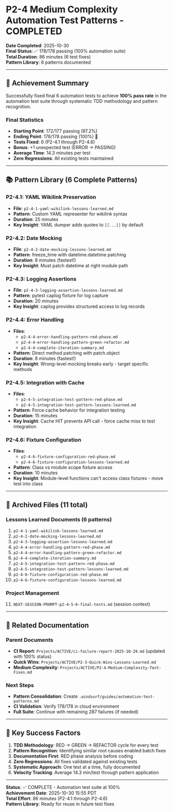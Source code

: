 # P2-4 Medium Complexity Automation Test Patterns - COMPLETED

**Date Completed**: 2025-10-30  
**Final Status**: ✅ 178/178 passing (100% automation suite)  
**Total Duration**: 86 minutes (6 test fixes)  
**Pattern Library**: 6 patterns documented

---

## 🎉 Achievement Summary

Successfully fixed final 6 automation tests to achieve **100% pass rate** in the automation test suite through systematic TDD methodology and pattern recognition.

### Final Statistics
- **Starting Point**: 172/177 passing (97.2%)
- **Ending Point**: 178/178 passing (100%) 🎊
- **Tests Fixed**: 6 (P2-4.1 through P2-4.6)
- **Bonus**: +1 unexpected test (ERROR → PASSING)
- **Average Time**: 14.3 minutes per test
- **Zero Regressions**: All existing tests maintained

---

## 📚 Pattern Library (6 Complete Patterns)

### P2-4.1: YAML Wikilink Preservation
- **File**: `p2-4-1-yaml-wikilink-lessons-learned.md`
- **Pattern**: Custom YAML representer for wikilink syntax
- **Duration**: 25 minutes
- **Key Insight**: YAML dumper adds quotes to `[[...]]` by default

### P2-4.2: Date Mocking
- **File**: `p2-4-2-date-mocking-lessons-learned.md`
- **Pattern**: freeze_time with datetime.datetime patching
- **Duration**: 8 minutes (fastest!)
- **Key Insight**: Must patch datetime at right module path

### P2-4.3: Logging Assertions
- **File**: `p2-4-3-logging-assertion-lessons-learned.md`
- **Pattern**: pytest caplog fixture for log capture
- **Duration**: 20 minutes
- **Key Insight**: caplog provides structured access to log records

### P2-4.4: Error Handling
- **Files**: 
  - `p2-4-4-error-handling-pattern-red-phase.md`
  - `p2-4-4-error-handling-pattern-green-refactor.md`
  - `p2-4-4-complete-iteration-summary.md`
- **Pattern**: Direct method patching with patch.object
- **Duration**: 8 minutes (fastest!)
- **Key Insight**: Wrong-level mocking breaks early - target specific methods

### P2-4.5: Integration with Cache
- **Files**:
  - `p2-4-5-integration-test-pattern-red-phase.md`
  - `p2-4-5-integration-test-pattern-lessons-learned.md`
- **Pattern**: Force cache behavior for integration testing
- **Duration**: 15 minutes
- **Key Insight**: Cache HIT prevents API call - force cache miss to test integration

### P2-4.6: Fixture Configuration
- **Files**:
  - `p2-4-6-fixture-configuration-red-phase.md`
  - `p2-4-6-fixture-configuration-lessons-learned.md`
- **Pattern**: Class vs module scope fixture access
- **Duration**: 10 minutes
- **Key Insight**: Module-level functions can't access class fixtures - move test into class

---

## 📁 Archived Files (11 total)

### Lessons Learned Documents (6 patterns)
1. `p2-4-1-yaml-wikilink-lessons-learned.md`
2. `p2-4-2-date-mocking-lessons-learned.md`
3. `p2-4-3-logging-assertion-lessons-learned.md`
4. `p2-4-4-error-handling-pattern-red-phase.md`
5. `p2-4-4-error-handling-pattern-green-refactor.md`
6. `p2-4-4-complete-iteration-summary.md`
7. `p2-4-5-integration-test-pattern-red-phase.md`
8. `p2-4-5-integration-test-pattern-lessons-learned.md`
9. `p2-4-6-fixture-configuration-red-phase.md`
10. `p2-4-6-fixture-configuration-lessons-learned.md`

### Project Management
11. `NEXT-SESSION-PROMPT-p2-4-5-6-final-tests.md` (session context)

---

## 🔗 Related Documentation

### Parent Documents
- **CI Report**: `Projects/ACTIVE/ci-failure-report-2025-10-29.md` (updated with 100% status)
- **Quick Wins**: `Projects/ACTIVE/P2-3-Quick-Wins-Lessons-Learned.md`
- **Medium Complexity**: `Projects/ACTIVE/P2-4-Medium-Complexity-Test-Fixes.md`

### Next Steps
- **Pattern Consolidation**: Create `.windsurf/guides/automation-test-patterns.md`
- **CI Validation**: Verify 178/178 in cloud environment
- **Full Suite**: Continue with remaining 287 failures (if needed)

---

## 💎 Key Success Factors

1. **TDD Methodology**: RED → GREEN → REFACTOR cycle for every test
2. **Pattern Recognition**: Identifying similar root causes enabled batch fixes
3. **Documentation First**: RED phase analysis before coding
4. **Zero Regressions**: All fixes validated against existing tests
5. **Systematic Approach**: One test at a time, fully documented
6. **Velocity Tracking**: Average 14.3 min/test through pattern application

---

**Status**: ✅ COMPLETE - Automation test suite at 100%  
**Achievement Date**: 2025-10-30 15:55 PDT  
**Total Effort**: 86 minutes (P2-4.1 through P2-4.6)  
**Pattern Library**: Ready for reuse in future test fixes
